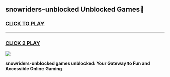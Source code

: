 
## snowriders-unblocked Unblocked Games👋
<h3>
<a href="https://news.freeplayer.one?title=snowriders-unblocked&ref=16F">CLICK TO PLAY</a></h3>
<hr>

<h3>
<a href="https://news.freeplayer.one?title=snowriders-unblocked&ref=16F">CLICK 2 PLAY</a>
  
</h3>

<a href="https://news.freeplayer.one?title=snowriders-unblocked&ref=16F/"><img src="https://clearcache.store/games.png"></a>


**snowriders-unblocked games unblocked: Your Gateway to Fun and Accessible Online Gaming**
